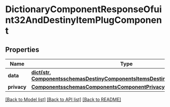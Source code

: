 # DictionaryComponentResponseOfuint32AndDestinyItemPlugComponent

## Properties
Name | Type | Description | Notes
------------ | ------------- | ------------- | -------------
**data** | [**dict(str, ComponentsschemasDestinyComponentsItemsDestinyItemPlugComponent)**](ComponentsschemasDestinyComponentsItemsDestinyItemPlugComponent.md) |  | [optional] 
**privacy** | [**ComponentsschemasComponentsComponentPrivacySetting**](ComponentsschemasComponentsComponentPrivacySetting.md) |  | [optional] 

[[Back to Model list]](../README.md#documentation-for-models) [[Back to API list]](../README.md#documentation-for-api-endpoints) [[Back to README]](../README.md)


